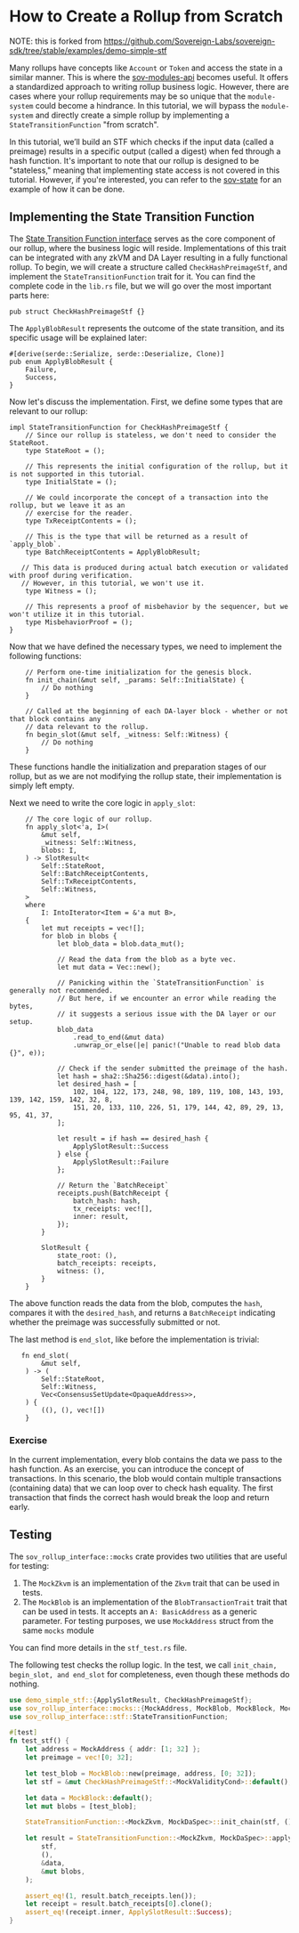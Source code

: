 # How to Create a Rollup from Scratch

NOTE: this is forked from https://github.com/Sovereign-Labs/sovereign-sdk/tree/stable/examples/demo-simple-stf

Many rollups have concepts like `Account` or `Token` and access the state in a similar manner. This is where the [sov-modules-api](../../module-system/sov-modules-api/README.md) becomes useful. It offers a standardized approach to writing rollup business logic. However, there are cases where your rollup requirements may be so unique that the `module-system` could become a hindrance. In this tutorial, we will bypass the `module-system` and directly create a simple rollup by implementing a `StateTransitionFunction` "from scratch".

In this tutorial, we’ll build an STF which checks if the input data (called a preimage) results in a specific output (called a digest) when fed through a hash function. It's important to note that our rollup is designed to be "stateless," meaning that implementing state access is not covered in this tutorial. However, if you're interested, you can refer to the [sov-state](../../module-system/sov-state/README.md) for an example of how it can be done.

## Implementing the State Transition Function

The [State Transition Function
interface](../../rollup-interface/specs/interfaces/stf.md) serves as the core component of our rollup, where the business logic will reside.
Implementations of this trait can be integrated with any zkVM and DA Layer resulting in a fully functional rollup. To begin, we will create a structure called `CheckHashPreimageStf`, and implement the `StateTransitionFunction` trait for it. You can find the complete code in the `lib.rs` file, but we will go over the most important parts here:

```rust, ignore
pub struct CheckHashPreimageStf {}
```

The `ApplyBlobResult` represents the outcome of the state transition, and its specific usage will be explained later:

```rust, ignore
#[derive(serde::Serialize, serde::Deserialize, Clone)]
pub enum ApplyBlobResult {
    Failure,
    Success,
}
```

Now let's discuss the implementation. First, we define some types that are relevant to our rollup:

```rust, ignore
impl StateTransitionFunction for CheckHashPreimageStf {
    // Since our rollup is stateless, we don't need to consider the StateRoot.
    type StateRoot = ();

    // This represents the initial configuration of the rollup, but it is not supported in this tutorial.
    type InitialState = ();

    // We could incorporate the concept of a transaction into the rollup, but we leave it as an
    // exercise for the reader.
    type TxReceiptContents = ();

    // This is the type that will be returned as a result of `apply_blob`.
    type BatchReceiptContents = ApplyBlobResult;

   // This data is produced during actual batch execution or validated with proof during verification.
   // However, in this tutorial, we won't use it.
    type Witness = ();

    // This represents a proof of misbehavior by the sequencer, but we won't utilize it in this tutorial.
    type MisbehaviorProof = ();
}
```

Now that we have defined the necessary types, we need to implement the following functions:

```rust, ignore
    // Perform one-time initialization for the genesis block.
    fn init_chain(&mut self, _params: Self::InitialState) {
        // Do nothing
    }

    // Called at the beginning of each DA-layer block - whether or not that block contains any
    // data relevant to the rollup.
    fn begin_slot(&mut self, _witness: Self::Witness) {
        // Do nothing
    }
```

These functions handle the initialization and preparation stages of our rollup, but as we are not modifying the rollup state, their implementation is simply left empty.

Next we need to write the core logic in `apply_slot`:

```rust, ignore
    // The core logic of our rollup.
    fn apply_slot<'a, I>(
        &mut self,
        _witness: Self::Witness,
        blobs: I,
    ) -> SlotResult<
        Self::StateRoot,
        Self::BatchReceiptContents,
        Self::TxReceiptContents,
        Self::Witness,
    >
    where
        I: IntoIterator<Item = &'a mut B>,
    {
        let mut receipts = vec![];
        for blob in blobs {
            let blob_data = blob.data_mut();

            // Read the data from the blob as a byte vec.
            let mut data = Vec::new();

            // Panicking within the `StateTransitionFunction` is generally not recommended.
            // But here, if we encounter an error while reading the bytes,
            // it suggests a serious issue with the DA layer or our setup.
            blob_data
                .read_to_end(&mut data)
                .unwrap_or_else(|e| panic!("Unable to read blob data {}", e));

            // Check if the sender submitted the preimage of the hash.
            let hash = sha2::Sha256::digest(&data).into();
            let desired_hash = [
                102, 104, 122, 173, 248, 98, 189, 119, 108, 143, 193, 139, 142, 159, 142, 32, 8,
                151, 20, 133, 110, 226, 51, 179, 144, 42, 89, 29, 13, 95, 41, 37,
            ];

            let result = if hash == desired_hash {
                ApplySlotResult::Success
            } else {
                ApplySlotResult::Failure
            };

            // Return the `BatchReceipt`
            receipts.push(BatchReceipt {
                batch_hash: hash,
                tx_receipts: vec![],
                inner: result,
            });
        }

        SlotResult {
            state_root: (),
            batch_receipts: receipts,
            witness: (),
        }
    }
```

The above function reads the data from the blob, computes the `hash`, compares it with the `desired_hash`, and returns a `BatchReceipt` indicating whether the preimage was successfully submitted or not.

The last method is `end_slot`, like before the implementation is trivial:

```rust, ignore
   fn end_slot(
        &mut self,
    ) -> (
        Self::StateRoot,
        Self::Witness,
        Vec<ConsensusSetUpdate<OpaqueAddress>>,
    ) {
        ((), (), vec![])
    }
```

### Exercise

In the current implementation, every blob contains the data we pass to the hash function.
As an exercise, you can introduce the concept of transactions. In this scenario,
the blob would contain multiple transactions (containing data) that we can loop over to check hash equality.
The first transaction that finds the correct hash would break the loop and return early.

## Testing

The `sov_rollup_interface::mocks` crate provides two utilities that are useful for testing:

1. The `MockZkvm` is an implementation of the `Zkvm` trait that can be used in tests.
1. The `MockBlob` is an implementation of the `BlobTransactionTrait` trait that can be used in tests. It accepts an `A: BasicAddress` as a generic parameter. For testing purposes, we use `MockAddress` struct from the same `mocks` module

You can find more details in the `stf_test.rs` file.

The following test checks the rollup logic. In the test, we call `init_chain, begin_slot, and end_slot` for completeness, even though these methods do nothing.

```rust
use demo_simple_stf::{ApplySlotResult, CheckHashPreimageStf};
use sov_rollup_interface::mocks::{MockAddress, MockBlob, MockBlock, MockValidityCond, MockZkvm};
use sov_rollup_interface::stf::StateTransitionFunction;

#[test]
fn test_stf() {
    let address = MockAddress { addr: [1; 32] };
    let preimage = vec![0; 32];

    let test_blob = MockBlob::new(preimage, address, [0; 32]);
    let stf = &mut CheckHashPreimageStf::<MockValidityCond>::default();

    let data = MockBlock::default();
    let mut blobs = [test_blob];

    StateTransitionFunction::<MockZkvm, MockDaSpec>::init_chain(stf, ());

    let result = StateTransitionFunction::<MockZkvm, MockDaSpec>::apply_slot(
        stf,
        (),
        &data,
        &mut blobs,
    );

    assert_eq!(1, result.batch_receipts.len());
    let receipt = result.batch_receipts[0].clone();
    assert_eq!(receipt.inner, ApplySlotResult::Success);
}
```
